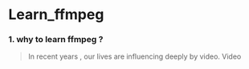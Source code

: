 # Learn_ffmpeg
### 1. why to learn ffmpeg ?
> In recent years , our lives are influencing deeply by video. 
> Video 



